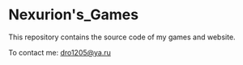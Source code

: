 # Nexurion's_Games

This repository contains the source code of my games and website.


To contact me: dro1205@ya.ru
